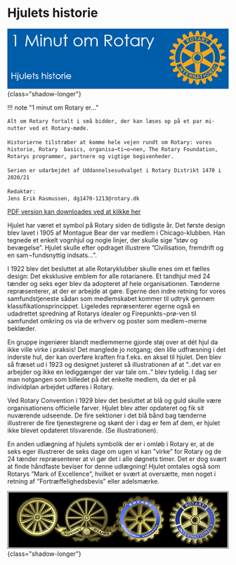 # Hjulets historie

![4 punktsprøven](images/hjulet001.jpg){class="shadow-longer"} 

!!! note "1 minut om Rotary er..."

    Alt om Rotary fortalt i små bidder, der kan læses op på et par mi-nutter ved et Rotary-møde.
    
    Historierne tilstræber at komme hele vejen rundt om Rotary: vores historie, Rotary  basics, organisa¬ti¬o¬nen, The Rotary Foundation, Rotarys programmer, partnere og vigtige begivenheder.
    
    Serien er udarbejdet af Uddannelsesudvalget i Rotary Distrikt 1470 i 2020/21
    
    Redaktør: 
    Jens Erik Rasmussen, dg1470-1213@rotary.dk


<a href=https://1minut.rotary.dk/pdf-versioner/1_minut_om_Rotary_Hjulets_historie.pdf target=_blank>PDF version kan downloades ved at klikke her</a>


Hjulet har været et symbol på Rotary siden de tidligste år. Det første design blev lavet i 1905 af Montague Bear der var medlem i Chicago-klubben. Han tegnede et enkelt vognhjul og nogle linjer, der skulle sige ”støv og bevægelse”. Hjulet skulle efter opdraget illustrere ”Civilisation, fremdrift og en sam¬fundsnyttig indsats…”. 


I 1922 blev det besluttet at alle Rotaryklubber skulle enes om et fælles design: Det eksklusive emblem for alle rotarianere. Et tandhjul med 24 tænder og seks eger blev da adopteret af hele organisationen. Tænderne repræsenterer, at der er arbejde at gøre. Egerne den indre retning for vores samfundstjeneste sådan som medlemskabet kommer til udtryk gennem klassifikationsprincippet. Ligeledes repræsenterer egerne også en udadrettet spredning af Rotarys idealer og Firepunkts¬prø-ven til samfundet omkring os via de erhverv og poster som medlem¬merne beklæder.


En gruppe ingeniører blandt medlemmerne gjorde støj over at dét hjul da ikke ville virke i praksis! Det manglede jo notgang; den lille udfræsning i det inderste hul, der kan overføre kraften fra f.eks. en aksel til hjulet. Den blev så fræset ud i 1923 og designet justeret så illustrationen af at ”..det var en arbejder og ikke en lediggænger der var tale om..” blev tydelig. 
I dag ser man notgangen som billedet på det enkelte medlem, da det er på individplan arbejdet udføres i Rotary. 


Ved Rotary Convention i 1929 blev det besluttet at blå og guld skulle være organisationens officielle farver. Hjulet blev atter opdateret og fik sit nuværende udseende. De fire sektioner i det blå bånd bag tænderne illustrerer de fire tjenestegrene og skønt der i dag er fem af dem, er hjulet ikke blevet opdateret tilsvarende. (Se illustrationen).


En anden udlægning af hjulets symbolik der er i omløb i Rotary er, at de seks eger illustrerer de seks dage om ugen vi kan ”virke” for Rotary og de 24 tænder repræsenterer at vi gør det i alle døgnets timer. Det er dog svært at finde håndfaste beviser for denne udlægning!
Hjulet omtales også som Rotarys ”Mark of Excellence”, hvilket er svært at oversætte, men noget i retning af ”Fortræffelighedsbevis” eller adelsmærke.


![Hjulet](images/hjulet002.jpg){class="shadow-longer"} 